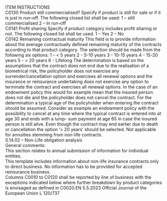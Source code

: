  
ITEM  INSTRUCTIONS  
C0130  Product still commercialised?  Specify if product is still for sale or if it is just in run–off. The following closed list 
shall be used: 
1 – still commercialised 
2 – In run-off  
C0141  Profit sharing  Specify if product category includes profit sharing or not. The following closed list 
shall be used. 
1 – Yes 
2 – No  
C0142  Remaining contractual 
maturity  This field is to provide information about the average contractually defined 
remaining maturity of the contracts according to that product category. The 
selection should be made from the following six options: 
1 - < 5 years 
2 - 5-10 years 
3 - 10-15 years 
4 - 15-20 years 
5 - > 20 years 
6 - Lifelong 
The determination is based on the assumptions that the contract does not end due 
to the realisation of a biometrical risk, the policyholder does not exercise any 
surrender/cancellation option and exercises all renewal options and the insurance 
or reinsurance undertaking does not exercise any option to terminate the contract 
and exercises all renewal options. In the case of an endowment policy this would 
for example mean that the insured person does not die and the policyholder does 
not cancel the contract. For the determination a typical age of the policyholder 
when entering the contract should be assumed. 
Consider as example an endowment policy with the possibility to cancel at any 
time where the typical contract is entered into at age 30 and ends with a lump- 
sum payment at age 65 in case the insured person is still alive. Even though the 
contract may end earlier due to death or cancellation the option ‘> 20 years’ 
should be selected. 
Not applicable for annuities stemming from non-life contracts.  
S.14.02 – Non-Life obligation analysis  
General comments:  
This section relates to annual submission of information for individual entities.  
This template includes information about non-life insurance contracts only to direct business. No information has to be 
provided for accepted reinsurance business.  
Columns C0010 to C0120 shall be reported by line of business with the exceptions indicated below where further 
breakdown by product categories is envisaged as defined in C0020.EN  5.5.2023 Official Journal of the European Union L 120/737